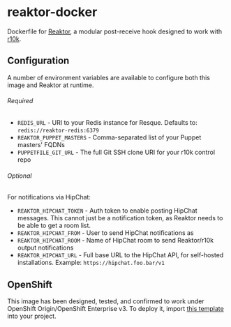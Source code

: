 # reaktor-docker

Dockerfile for [Reaktor](https://github.com/pzim/reaktor), a modular post-receive hook designed to work with [r10k](https://github.com/puppetlabs/r10k).

## Configuration

A number of environment variables are available to configure both this image and Reaktor at runtime.

###### Required

* `REDIS_URL` - URI to your Redis instance for Resque. Defaults to: `redis://reaktor-redis:6379`
* `REAKTOR_PUPPET_MASTERS` - Comma-separated list of your Puppet masters' FQDNs
* `PUPPETFILE_GIT_URL` - The full Git SSH clone URI for your r10k control repo

###### Optional

For notifications via HipChat:

* `REAKTOR_HIPCHAT_TOKEN` - Auth token to enable posting HipChat messages. This cannot just be a notification token, as Reaktor needs to be able to get a room list.
* `REAKTOR_HIPCHAT_FROM` - User to send HipChat notifications as
* `REAKTOR_HIPCHAT_ROOM` - Name of HipChat room to send Reaktor/r10k output notifications
* `REAKTOR_HIPCHAT_URL` - Full base URL to the HipChat API, for self-hosted installations. Example: `https://hipchat.foo.bar/v1`

## OpenShift

This image has been designed, tested, and confirmed to work under OpenShift Origin/OpenShift Enterprise v3. To deploy it, import [this template](reaktor-openshift.yaml) into your project.